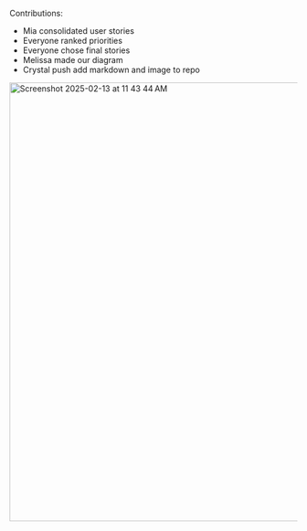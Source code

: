 Contributions: 
- Mia consolidated user stories
- Everyone ranked priorities
- Everyone chose final stories
- Melissa made our diagram
- Crystal push add markdown and image to repo

<img width="768" alt="Screenshot 2025-02-13 at 11 43 44 AM" src="https://github.com/user-attachments/assets/9aa78a88-b850-48bb-9ef4-eb8a4d43eb56" />

